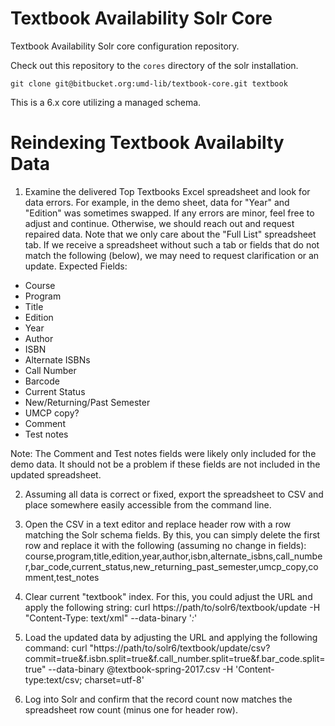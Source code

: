 Textbook Availability Solr Core
=================

Textbook Availability Solr core configuration repository.


Check out this repository to the `cores` directory of the solr installation.

```
git clone git@bitbucket.org:umd-lib/textbook-core.git textbook
```

This is a 6.x core utilizing a managed schema.

Reindexing Textbook Availabilty Data
=======================
1. Examine the delivered Top Textbooks Excel spreadsheet and look for data errors. For example, in the demo sheet, data for "Year" and "Edition" was sometimes swapped. If any errors are minor, feel free to adjust and continue. Otherwise, we should reach out and request repaired data. Note that we only care about the "Full List" spreadsheet tab. If we receive a spreadsheet without such a tab or fields that do not match the following (below), we may need to request clarification or an update.
Expected Fields:

- Course
- Program
- Title
- Edition
- Year
- Author
- ISBN
- Alternate ISBNs
- Call Number
- Barcode
- Current Status
- New/Returning/Past Semester
- UMCP copy?
- Comment
- Test notes

Note: The Comment and Test notes fields were likely only included for the demo data. It should not be a problem if these fields are not included in the updated spreadsheet.

2. Assuming all data is correct or fixed, export the spreadsheet to CSV and place somewhere easily accessible from the command line.

3. Open the CSV in a text editor and replace header row with a row matching the Solr schema fields. By this, you can simply delete the first row and replace it with the following (assuming no change in fields):
course,program,title,edition,year,author,isbn,alternate_isbns,call_number,bar_code,current_status,new_returning_past_semester,umcp_copy,comment,test_notes

4. Clear current "textbook" index. For this, you could adjust the URL and apply the following string:
curl https://path/to/solr6/textbook/update -H "Content-Type: text/xml" --data-binary '<delete><query>*:*</query></delete>'

5. Load the updated data by adjusting the URL and applying the following command:
curl "https://path/to/solr6/textbook/update/csv?commit=true&f.isbn.split=true&f.call_number.split=true&f.bar_code.split=true" --data-binary @textbook-spring-2017.csv -H 'Content-type:text/csv; charset=utf-8'

6. Log into Solr and confirm that the record count now matches the spreadsheet row count (minus one for header row).
